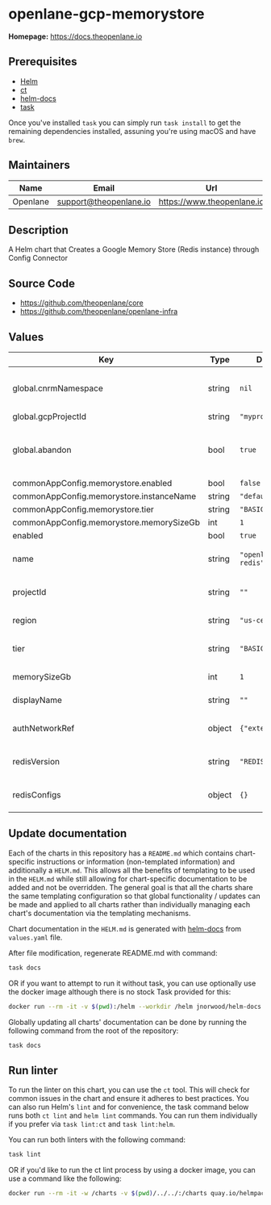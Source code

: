 # openlane-gcp-memorystore

**Homepage:** <https://docs.theopenlane.io>

## Prerequisites

- [Helm](https://helm.sh/docs/intro/install/)
- [ct](https://github.com/helm/chart-testing)
- [helm-docs](https://github.com/norwoodj/helm-docs)
- [task](https://taskfile.dev/)

Once you've installed `task` you can simply run `task install` to get the remaining dependencies installed, assuning you're using macOS and have `brew`.

## Maintainers

| Name | Email | Url |
| ---- | ------ | --- |
| Openlane | <support@theopenlane.io> | <https://www.theopenlane.io> |

## Description

A Helm chart that Creates a Google Memory Store (Redis instance) through Config Connector

## Source Code

* <https://github.com/theopenlane/core>
* <https://github.com/theopenlane/openlane-infra>

## Values

| Key | Type | Default | Description |
|-----|------|---------|-------------|
| global.cnrmNamespace | string | `nil` | Allows to deploy in another namespace than the release one |
| global.gcpProjectId | string | `"myprojectid"` | Google Project ID |
| global.abandon | bool | `true` | If true, Keep the resource even after the kcc resource deletion. |
| commonAppConfig.memorystore.enabled | bool | `false` |  |
| commonAppConfig.memorystore.instanceName | string | `"default-redis"` |  |
| commonAppConfig.memorystore.tier | string | `"BASIC"` |  |
| commonAppConfig.memorystore.memorySizeGb | int | `1` |  |
| enabled | bool | `true` |  |
| name | string | `"openlane-redis"` | Name of the Redis instance (metadata.name). |
| projectId | string | `""` | GCP project ID where the instance lives. |
| region | string | `"us-central1"` | Region for the Redis instance. |
| tier | string | `"BASIC"` | Service tier (BASIC or STANDARD_HA). |
| memorySizeGb | int | `1` | Memory size in GB. |
| displayName | string | `""` | Optional display name. |
| authNetworkRef | object | `{"external":""}` | Authorized network reference. |
| redisVersion | string | `"REDIS_6_X"` | Redis version (e.g., REDIS_6_X). |
| redisConfigs | object | `{}` | Map of custom Redis parameters. |

## Update documentation

Each of the charts in this repository has a `README.md` which contains chart-specific instructions or information (non-templated information) and additionally a `HELM.md`. This allows all the benefits of templating to be used in the `HELM.md` while still allowing for chart-specific documentation to be added and not be overridden. The general goal is that all the charts share the same templating configuration so that global functionality / updates can be made and applied to all charts rather than individually managing each chart's documentation via the templating mechanisms.

Chart documentation in the `HELM.md` is generated with [helm-docs](https://github.com/norwoodj/helm-docs) from `values.yaml` file.

After file modification, regenerate README.md with command:

```bash
task docs
```

OR if you want to attempt to run it without task, you can use optionally use the docker image although there is no stock Task provided for this:

```bash
docker run --rm -it -v $(pwd):/helm --workdir /helm jnorwood/helm-docs:v1.14.2 helm-docs
```

Globally updating all charts' documentation can be done by running the following command from the root of the repository:

```bash
task docs
```

## Run linter

To run the linter on this chart, you can use the `ct` tool. This will check for common issues in the chart and ensure it adheres to best practices. You can also run Helm's `lint` and for convenience, the task command below runs both `ct lint` and `helm lint` commands. You can run them individually if you prefer via `task lint:ct` and `task lint:helm`.

You can run both linters with the following command:

```bash
task lint
```

OR if you'd like to run the ct lint process by using a docker image, you can use a command like the following:

```bash
docker run --rm -it -w /charts -v $(pwd)/../../:/charts quay.io/helmpack/chart-testing:v3.12.0 ct lint --charts /charts/charts/openlane-gcp-memorystore --config /charts/charts/openlane-gcp-memorystore/ct.yaml
```
